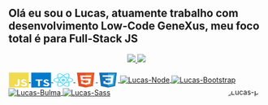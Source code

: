 ## Olá eu sou o Lucas, atuamente trabalho com desenvolvimento Low-Code GeneXus, meu foco total é para Full-Stack JS

<div align="center">
  <a href="https://github.com/lucasrbordignon">
  <img height="180em" src="https://github-readme-stats.vercel.app/api?username=lucasrbordignon&show_icons=true&theme=dracula&include_all_commits=true&count_private=true"/>
  <img height="180em" src="https://github-readme-stats.vercel.app/api/top-langs/?username=lucasrbordignon&layout=compact&langs_count=7&theme=dracula"/>
</div>

  <div style="display: inline_block"><br>
  <img align="center" alt="Lucas-Js" height="30" width="40" src="https://raw.githubusercontent.com/devicons/devicon/master/icons/javascript/javascript-plain.svg">
  <img align="center" alt="Lucas-Ts" height="30" width="40" src="https://raw.githubusercontent.com/devicons/devicon/master/icons/typescript/typescript-plain.svg">
  <img align="center" alt="Lucas-React" height="30" width="40" src="https://raw.githubusercontent.com/devicons/devicon/master/icons/react/react-original.svg">
  <img align="center" alt="Lucas-HTML" height="30" width="40" src="https://raw.githubusercontent.com/devicons/devicon/master/icons/html5/html5-original.svg">
  <img align="center" alt="Lucas-CSS" height="30" width="40" src="https://raw.githubusercontent.com/devicons/devicon/master/icons/css3/css3-original.svg">
  <img align="center" alt="Lucas-Node" height="30" width="40" src= "https://cdn.jsdelivr.net/gh/devicons/devicon/icons/nodejs/nodejs-original.svg">
  <img align="center" alt="Lucas-Bootstrap" src="https://cdn.jsdelivr.net/gh/devicons/devicon/icons/bootstrap/bootstrap-original.svg" />
  <img align="center" alt="Lucas-Bulma" src="https://cdn.jsdelivr.net/gh/devicons/devicon/icons/bulma/bulma-plain.svg" />
  <img align="center" alt="Lucas-Sass" src="https://cdn.jsdelivr.net/gh/devicons/devicon/icons/sass/sass-original.svg" />
  <img align="right" alt="Lucas-pic" height="150" style="border-radius:50px;" src="https://media.discordapp.net/attachments/639956127056134178/890373478988013628/Publicacoes_Instagram_1_1.png?width=676&height=676">
</div>
